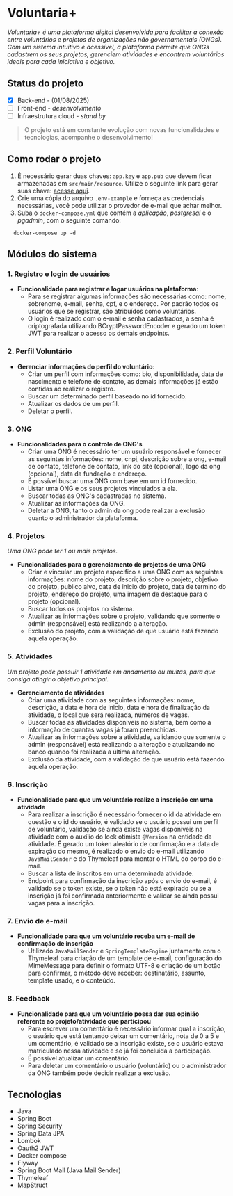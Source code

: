 # Voluntaria+

*Voluntaria+ é uma plataforma digital desenvolvida para facilitar a conexão entre 
voluntários e projetos de organizações não governamentais (ONGs). 
Com um sistema intuitivo e acessível, a plataforma permite que ONGs 
cadastrem os seus projetos, gerenciem atividades e encontrem voluntários 
ideais para cada iniciativa e objetivo.*

## Status do projeto
- [x] Back-end - (01/08/2025)
- [ ] Front-end - *desenvolvimento*
- [ ] Infraestrutura cloud - *stand by*

> O projeto está em constante evolução com novas funcionalidades e tecnologias, acompanhe o desenvolvimento!

## Como rodar o projeto
1. É necessário gerar duas chaves: ``app.key`` e ``app.pub`` que devem ficar armazenadas em `src/main/resource`. Utilize
o seguinte link para gerar suas chave: [acesse aqui](https://cryptotools.net/rsagen).
2. Crie uma cópia do arquivo `.env-example` e forneça as credenciais necessárias, você pode utilizar o provedor de e-mail
que achar melhor.
3. Suba o `docker-compose.yml` que contém a *aplicação*, *postgresql* e o *pgadmin*, com o seguinte comando: 
```shell
  docker-compose up -d
```

## Módulos do sistema

### 1. **Registro e login de usuários**
- **Funcionalidade para registrar e logar usuários na plataforma**:
    - Para se registrar algumas informações são necessárias como: nome, sobrenome, e-mail, senha, cpf,
    e o endereço. Por padrão todos os usuários que se registrar, são atribuídos como voluntários.
    - O login é realizado com o e-mail e senha cadastrados, a senha é criptografada utilizando BCryptPasswordEncoder e
    gerado um token JWT para realizar o acesso os demais endpoints.

### 2. **Perfil Voluntário**
- **Gerenciar informações do perfil do voluntário**:
  - Criar um perfil com informações como: bio, disponibilidade, data de nascimento
  e telefone de contato, as demais informações já estão contidas ao realizar o registro.
  - Buscar um determinado perfil baseado no id fornecido.
  - Atualizar os dados de um perfil.
  - Deletar o perfil.

### 3. **ONG**
- **Funcionalidades para o controle de ONG's**
  - Criar uma ONG é necessário ter um usuário responsável e fornecer as seguintes informações: nome, cnpj, descrição sobre a ong, e-mail de contato,
  telefone de contato, link do site (opcional), logo da ong (opcional), data da fundação e endereço.
  - É possível buscar uma ONG com base em um id fornecido.
  - Listar uma ONG e os seus projetos vinculados a ela.
  - Buscar todas as ONG's cadastradas no sistema.
  - Atualizar as informações da ONG.
  - Deletar a ONG, tanto o admin da ong pode realizar a exclusão quanto o administrador da plataforma.

### 4. **Projetos**
*Uma ONG pode ter 1 ou mais projetos.*
- **Funcionalidades para o gerenciamento de projetos de uma ONG**
  -  Criar e vincular um projeto especifico a uma ONG com as seguintes informações: nome do projeto, descrição sobre o projeto, objetivo do projeto, publico alvo,
  data de inicio do projeto, data de termino do projeto, endereço do projeto, uma imagem de destaque para o projeto (opcional).
  - Buscar todos os projetos no sistema.
  - Atualizar as informações sobre o projeto, validando que somente o admin (responsável) está realizando a alteração.
  - Exclusão do projeto, com a validação de que usuário está fazendo aquela operação.

### 5. **Atividades**
*Um projeto pode possuir 1 atividade em andamento ou muitas, para que consiga atingir o objetivo principal.*
- **Gerenciamento de atividades**
  - Criar uma atividade com as seguintes informações: nome, descrição, a data e hora de inicio, data e hora de finalização da atividade, o local que será realizada, 
  números de vagas.
  - Buscar todas as atividades disponiveis no sistema, bem como a informação de quantas vagas já foram preenchidas.
  - Atualizar as informações sobre a atividade, validando que somente o admin (responsável) está realizando a alteração e atualizando no banco quando foi realizada a 
  última alteração.
  - Exclusão da atividade, com a validação de que usuário está fazendo aquela operação.

### 6. **Inscrição**
- **Funcionalidade para que um voluntário realize a inscrição em uma atividade**
  - Para realizar a inscrição é necessário fornecer o id da atividade em questão e o id do usuário, é validado se o usuário possui um perfil de voluntário,
  validação se ainda existe vagas disponiveis na atividade com o auxílio do lock otimista ```@Version```  na entidade da atividade. É gerado um token aleatório de 
  confirmação e a data de expiração do mesmo, é realizado o envio do e-mail utilizando ```JavaMailSender``` e do Thymeleaf para montar o HTML do corpo do e-mail.
  - Buscar a lista de inscritos em uma determinada atividade.
  - Endpoint para confirmação da inscrição após o envio do e-mail, é validado se o token existe, se o token não está expirado ou se a inscrição já foi confirmada anteriormente e
  validar se ainda possui vagas para a inscrição.

### 7. **Envio de e-mail**
- **Funcionalidade para que um voluntário receba um e-mail de confirmação de inscrição**
  - Utilizado ```JavaMailSender``` e ```SpringTemplateEngine``` juntamente com o Thymeleaf para criação de um template de e-mail, configuração do MimeMessage para definir o formato UTF-8
  e criação de um botão para confirmar, o método deve receber: destinatário, assunto, template usado, e o conteúdo.

### 8. **Feedback**
- **Funcionalidade para que um voluntário possa dar sua opinião referente ao projeto/atividade que participou**
  - Para escrever um comentário é necessário informar qual a inscrição, o usuário que está tentando deixar um comentário, nota de 0 a 5 e um comentário, é validado se a inscrição
  existe, se o usuário estava matriculado nessa atividade e se já foi concluida a participação.
  - É possível atualizar um comentário.
  - Para deletar um comentário o usuário (voluntário) ou o administrador da ONG também pode decidir realizar a exclusão.
  
## Tecnologias

- Java
- Spring Boot
- Spring Security
- Spring Data JPA
- Lombok
- Oauth2 JWT
- Docker compose
- Flyway
- Spring Boot Mail (Java Mail Sender)
- Thymeleaf
- MapStruct
